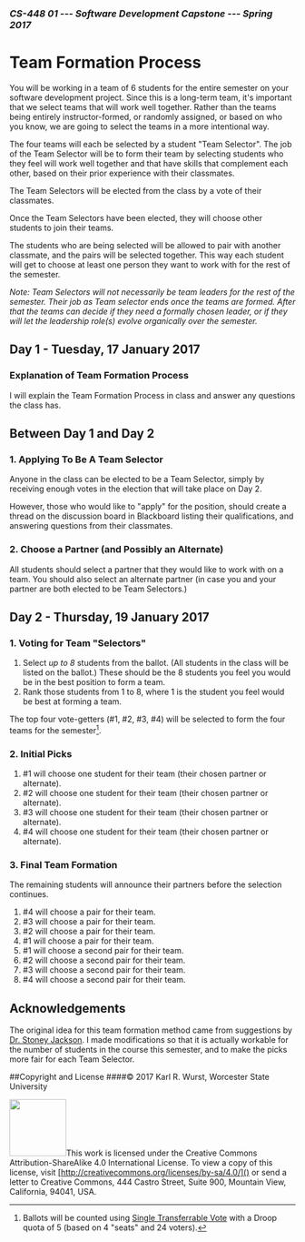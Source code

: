 ### *CS-448 01 --- Software Development Capstone --- Spring 2017*

# Team Formation Process

You will be working in a team of 6 students for the entire semester on your software development project. Since this is a long-term team, it's important that we select teams that will work well together. Rather than the teams being entirely instructor-formed, or randomly assigned, or based on who you know, we are going to select the teams in a more intentional way.

The four teams will each be selected by a student "Team Selector". The job of the Team Selector will be to form their team by selecting students who they feel will work well together and that have skills that complement each other, based on their prior experience with their classmates.

The Team Selectors will be elected from the class by a vote of their classmates.

Once the Team Selectors have been elected, they will choose other students to join their teams.

The students who are being selected will be allowed to pair with another classmate, and the pairs will be selected together. This way each student will get to choose at least one person they want to work with for the rest of the semester.

*Note: Team Selectors will not necessarily be team leaders for the rest of the semester. Their job as Team selector ends once the teams are formed. After that the teams can decide if they need a formally chosen leader, or if they will let the leadership role(s) evolve organically over the semester.*

## Day 1 - Tuesday, 17 January 2017

### Explanation of Team Formation Process

I will explain the Team Formation Process in class and answer any questions the class has.

## Between Day 1 and Day 2

### 1. Applying To Be A Team Selector

Anyone in the class can be elected to be a Team Selector, simply by receiving enough votes in the election that will take place on Day 2. 

However, those who would like to "apply" for the position, should create a thread on the discussion board in Blackboard listing their qualifications, and answering questions from their classmates.

### 2. Choose a Partner (and Possibly an Alternate)

All students should select a partner that they would like to work with on a team. You should also select an alternate partner (in case you and your partner are both elected to be Team Selectors.)

## Day 2 - Thursday, 19 January 2017

### 1. Voting for Team "Selectors"

1. Select *up to 8* students from the ballot. (All students in the class will be listed on the ballot.) These should be the 8 students you feel you would be in the best position to form a team.
2. Rank those students from 1 to 8, where 1 is the student you feel would be best at forming a team.

The top four vote-getters (#1, #2, #3, #4) will be selected to form the four teams for the semester[^1]. 

[^1]: Ballots will be counted using [Single Transferrable Vote](https://en.wikipedia.org/wiki/Single_transferable_vote#Voting) with a Droop quota of 5 (based on 4 "seats" and 24 voters).

### 2. Initial Picks

1. &num;1 will choose one student for their team (their chosen partner or alternate).
2. &num;2 will choose one student for their team (their chosen partner or alternate).
3. &num;3 will choose one student for their team (their chosen partner or alternate).
4. &num;4 will choose one student for their team (their chosen partner or alternate).

### 3. Final Team Formation

The remaining students will announce their partners before the selection continues.

1. &num;4 will choose a pair for their team.
2. &num;3 will choose a pair for their team.
3. &num;2 will choose a pair for their team.
4. &num;1 will choose a pair for their team.
5. &num;1 will choose a second pair for their team.
6. &num;2 will choose a second pair for their team.
7. &num;3 will choose a second pair for their team.
8. &num;4 will choose a second pair for their team.

## Acknowledgements
The original idea for this team formation method came from suggestions by [Dr. Stoney Jackson](http://mars.wne.edu/~hjackson/). I made modifications so that it is actually workable for the number of students in the course this semester, and to make the picks more fair for each Team Selector.

##Copyright and License
####&copy; 2017 Karl R. Wurst, Worcester State University

<img src="http://mirrors.creativecommons.org/presskit/buttons/88x31/png/by-sa.png" width=100px/>This work is licensed under the Creative Commons Attribution-ShareAlike 4.0 International License. To view a copy of this license, visit [http://creativecommons.org/licenses/by-sa/4.0/]() or send a letter to Creative Commons, 444 Castro Street, Suite 900, Mountain View, California, 94041, USA.
